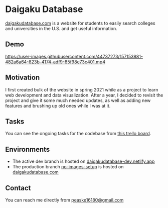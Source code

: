 # Daigaku Database

[daigakudatabase.com](https://daigakudatabase.com) is a website for students to easily search colleges and universities in the
U.S. and get useful information.

## Demo

https://user-images.githubusercontent.com/44737273/157153881-482a6a64-823b-4174-adf9-85f98e73c401.mp4

## Motivation

I first created bulk of the website in spring 2021 while as a project to learn web development and data visualization. After a year, I decided to revisit the project and give it some much needed updates, as well as adding new features and brushing up old ones while I was at it.

## Tasks

You can see the ongoing tasks for the codebase from [this trello board](https://trello.com/invite/b/vETEHdNh/a0825ebb890d9ff6e35b8bbc6170dc83/daigaku-database).

## Environments

- The active dev branch is hosted on [daigakudatabase-dev.netlify.app](https://daigakudatabase-dev.netlify.app/)
- The production branch [no-images-setup](https://github.com/DrPoppyseed/daigakudatabase-client/tree/no-images-setup) is hosted on [daigakudatabase.com](https://daigakudatabase.com)

## Contact

You can reach me directly from [peaske16180@gmail.com](mailto:peaske16180@gmail.com)
